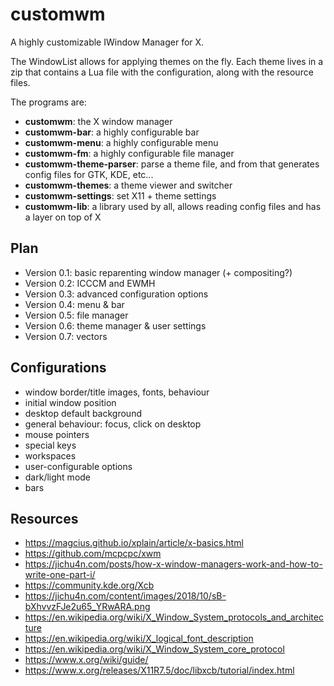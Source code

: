 # customwm
A highly customizable IWindow Manager for X.

The WindowList allows for applying themes on the fly. Each theme lives in a zip that contains a Lua file with the configuration, along with the resource files.

The programs are:

- **customwm**: the X window manager
- **customwm-bar**: a highly configurable bar
- **customwm-menu**: a highly configurable menu
- **customwm-fm**: a highly configurable file manager
- **customwm-theme-parser**: parse a theme file, and from that generates config files for GTK, KDE, etc...
- **customwm-themes**: a theme viewer and switcher
- **customwm-settings**: set X11 + theme settings
- **customwm-lib**: a library used by all, allows reading config files and has a layer on top of X

## Plan

- Version 0.1: basic reparenting window manager (+ compositing?)
- Version 0.2: ICCCM and EWMH
- Version 0.3: advanced configuration options
- Version 0.4: menu & bar
- Version 0.5: file manager
- Version 0.6: theme manager & user settings
- Version 0.7: vectors

## Configurations

- window border/title images, fonts, behaviour
- initial window position
- desktop default background
- general behaviour: focus, click on desktop
- mouse pointers
- special keys
- workspaces
- user-configurable options
- dark/light mode
- bars

## Resources

* https://magcius.github.io/xplain/article/x-basics.html
* https://github.com/mcpcpc/xwm
* https://jichu4n.com/posts/how-x-window-managers-work-and-how-to-write-one-part-i/
* https://community.kde.org/Xcb
* https://jichu4n.com/content/images/2018/10/sB-bXhvvzFJe2u65_YRwARA.png
* https://en.wikipedia.org/wiki/X_Window_System_protocols_and_architecture
* https://en.wikipedia.org/wiki/X_logical_font_description
* https://en.wikipedia.org/wiki/X_Window_System_core_protocol
* https://www.x.org/wiki/guide/
* https://www.x.org/releases/X11R7.5/doc/libxcb/tutorial/index.html